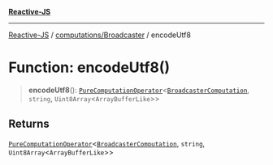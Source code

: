 [**Reactive-JS**](../../../README.md)

***

[Reactive-JS](../../../README.md) / [computations/Broadcaster](../README.md) / encodeUtf8

# Function: encodeUtf8()

> **encodeUtf8**(): [`PureComputationOperator`](../../type-aliases/PureComputationOperator.md)\<[`BroadcasterComputation`](../interfaces/BroadcasterComputation.md), `string`, `Uint8Array`\<`ArrayBufferLike`\>\>

## Returns

[`PureComputationOperator`](../../type-aliases/PureComputationOperator.md)\<[`BroadcasterComputation`](../interfaces/BroadcasterComputation.md), `string`, `Uint8Array`\<`ArrayBufferLike`\>\>
